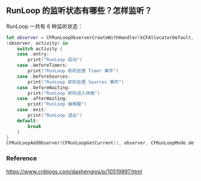 ## RunLoop 的监听状态有哪些？怎样监听？

RunLoop 一共有 6 种监听状态：

```swift
let observer = CFRunLoopObserverCreateWithHandler(kCFAllocatorDefault, CFRunLoopActivity.allActivities.rawValue, true, 0) {
(observer, activity) in
    switch activity {
    case .entry:
        print("RunLoop 启动")
    case .beforeTimers:
        print("RunLoop 即将处理 Timer 事件")
    case .beforeSources:
        print("RunLoop 即将处理 Sources 事件")
    case .beforeWaiting:
        print("RunLoop 即将进入休眠")
    case .afterWaiting:
        print("RunLoop 被唤醒")
    case .exit:
        print("RunLoop 退出")
    default:
        break
    }
}
CFRunLoopAddObserver(CFRunLoopGetCurrent(), observer, CFRunLoopMode.defaultMode)
```



### Reference

https://www.cnblogs.com/dashengios/p/10519897.html
